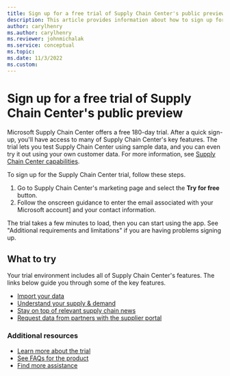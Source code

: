 ```yaml
---
title: Sign up for a free trial of Supply Chain Center's public preview
description: This article provides information about how to sign up for Microsoft Supply Chain Center's free trial.
author: carylhenry
ms.author: carylhenry
ms.reviewer: johnmichalak
ms.service: conceptual
ms.topic: 
ms.date: 11/3/2022
ms.custom:
---
```


# Sign up for a free trial of Supply Chain Center's public preview

Microsoft Supply Chain Center offers a free 180-day trial. After a quick sign-up, you'll have access to many of Supply Chain Center's key features. The trial lets you test Supply Chain Center using sample data, and you can even try it out using your own customer data. For more information, see [Supply Chain Center capabilities](/overview/capabilities.md).

To sign up for the Supply Chain Center trial, follow these steps.

1. Go to Supply Chain Center's marketing page and select the **Try for free** button.
2. Follow the onscreen guidance to enter the email associated with your Microsoft account] and your contact information.

The trial takes a few minutes to load, then you can start using the app. See "Additional requirements and limitations" if you are having problems signing up.

## What to try

Your trial environment includes all of Supply Chain Center's features. The links below guide you through some of the key features.

- [Import your data](/administer/ingest_data.md)
- [Understand your supply & demand](/use/supply_and_demand.md)
- [Stay on top of relevant supply chain news](/articles/use/news.md)
- [Request data from partners with the supplier portal](/use/supplier_portal.md)

### Additional resources

- [Learn more about the trial](/troubleshoot_faqs/trial_faqs.md)
- [See FAQs for the product](/troubleshoot_faqs/product_faqs.md)
- [Find more assistance](/get_started/support.md)
